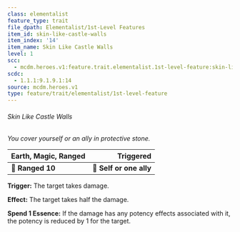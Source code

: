```yaml
---
class: elementalist
feature_type: trait
file_dpath: Elementalist/1st-Level Features
item_id: skin-like-castle-walls
item_index: '14'
item_name: Skin Like Castle Walls
level: 1
scc:
  - mcdm.heroes.v1:feature.trait.elementalist.1st-level-feature:skin-like-castle-walls
scdc:
  - 1.1.1:9.1.9.1:14
source: mcdm.heroes.v1
type: feature/trait/elementalist/1st-level-feature
---
```


###### Skin Like Castle Walls

*You cover yourself or an ally in protective stone.*

| **Earth, Magic, Ranged** |           **Triggered** |
| ------------------------ | ----------------------: |
| **📏 Ranged 10**         | **🎯 Self or one ally** |

**Trigger:** The target takes damage.

**Effect:** The target takes half the damage.

**Spend 1 Essence:** If the damage has any potency effects associated with it, the potency is reduced by 1 for the target.
